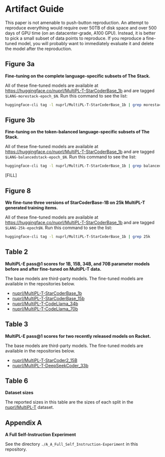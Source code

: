 # Artifact Guide

This paper is not amenable to push-button reproduction. An attempt to reproduce everything would require over 50TB of disk space and over 500 days of GPU time (on an datacenter-grade, A100 GPU). Instead, it is better to pick a small subset of data points to reproduce. If you reproduce a fine-tuned model, you will probably want to immediately evaluate it and delete the model after the reproduction.



## Figure 3a

**Fine-tuning on the complete language-specific subsets of The Stack.**

All of these fine-tuned models are available at https://huggingface.co/nuprl/MultiPL-T-StarCoderBase_1b
and are tagged `$LANG-morestack-epoch_$N`. Run this command to see the list:

```bash
huggingface-cli tag -l nuprl/MultiPL-T-StarCoderBase_1b | grep morestack
```

## Figure 3b

**Fine-tuning on the token-balanced language-specific subsets of The Stack.**

All of these fine-tuned models are available at https://huggingface.co/nuprl/MultiPL-T-StarCoderBase_1b
and are tagged `$LANG-balancedstack-epoch_$N`. Run this command to see the list:

```bash
huggingface-cli tag -l nuprl/MultiPL-T-StarCoderBase_1b | grep balancedstack
```

[FILL]

## Figure 8

**We fine-tune three versions of StarCoderBase-1B on 25k MultiPL-T generated training items.**

All of these fine-tuned models are available at https://huggingface.co/nuprl/MultiPL-T-StarCoderBase_1b
and are tagged `$LANG-25k-epoch$N`. Run this command to see the list:

```bash
huggingface-cli tag -l nuprl/MultiPL-T-StarCoderBase_1b | grep 25k
```

## Table 2

**MultiPL-E pass@1 scores for 1B, 15B, 34B, and 70B parameter models before and after fine-tuned on MultiPL-T data.**

The base models are third-party models. The fine-tuned models are available in the repositories below.

- [nuprl/MultiPL-T-StarCoderBase_1b](https://huggingface.co/nuprl/MultiPL-T-StarCoderBase_1b)
- [nuprl/MultiPL-T-StarCoderBase_15b](https://huggingface.co/nuprl/MultiPL-T-StarCoderBase_15b)
- [nuprl/MultiPL-T-CodeLlama_34b](https://huggingface.co/nuprl/MultiPL-T-CodeLlama_34b)
- [nuprl/MultiPL-T-CodeLlama_70b](https://huggingface.co/nuprl/MultiPL-T-CodeLlama_70b)

## Table 3

**MultiPL-E pass@1 scores for two recently released models on Racket.**

The base models are third-party models. The fine-tuned models are available in the repositories below.

- [nuprl/MultiPL-T-StarCoder2_15B](https://huggingface.co/nuprl/MultiPL-T-StarCoder2_15B)
- [nuprl/MultiPL-T-DeepSeekCoder_33b](https://huggingface.co/nuprl/MultiPL-T-DeepSeekCoder_33b)

## Table 6

**Dataset sizes**

The reported sizes in this table are the sizes of each split in the [nuprl/MultiPL-T](https://huggingface.co/datasets/nuprl/MultiPL-T) dataset.

## Appendix A

**A Full Self-Instruction Experiment**

See the directory `./A_A_Full_Self_Instruction-Experiment` in this repository.
